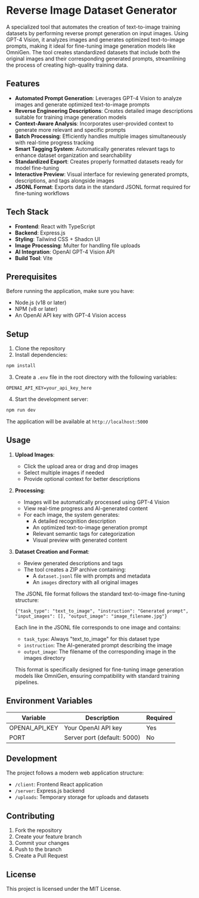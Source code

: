 # Reverse Image Dataset Generator

A specialized tool that automates the creation of text-to-image training datasets by performing reverse prompt generation on input images. Using GPT-4 Vision, it analyzes images and generates optimized text-to-image prompts, making it ideal for fine-tuning image generation models like OmniGen. The tool creates standardized datasets that include both the original images and their corresponding generated prompts, streamlining the process of creating high-quality training data.

## Features

- **Automated Prompt Generation**: Leverages GPT-4 Vision to analyze images and generate optimized text-to-image prompts
- **Reverse Engineering Descriptions**: Creates detailed image descriptions suitable for training image generation models
- **Context-Aware Analysis**: Incorporates user-provided context to generate more relevant and specific prompts
- **Batch Processing**: Efficiently handles multiple images simultaneously with real-time progress tracking
- **Smart Tagging System**: Automatically generates relevant tags to enhance dataset organization and searchability
- **Standardized Export**: Creates properly formatted datasets ready for model fine-tuning
- **Interactive Preview**: Visual interface for reviewing generated prompts, descriptions, and tags alongside images
- **JSONL Format**: Exports data in the standard JSONL format required for fine-tuning workflows

## Tech Stack

- **Frontend**: React with TypeScript
- **Backend**: Express.js
- **Styling**: Tailwind CSS + Shadcn UI
- **Image Processing**: Multer for handling file uploads
- **AI Integration**: OpenAI GPT-4 Vision API
- **Build Tool**: Vite

## Prerequisites

Before running the application, make sure you have:
- Node.js (v18 or later)
- NPM (v8 or later)
- An OpenAI API key with GPT-4 Vision access

## Setup

1. Clone the repository
2. Install dependencies:
```bash
npm install
```

3. Create a `.env` file in the root directory with the following variables:
```env
OPENAI_API_KEY=your_api_key_here
```

4. Start the development server:
```bash
npm run dev
```

The application will be available at `http://localhost:5000`

## Usage

1. **Upload Images**:
   - Click the upload area or drag and drop images
   - Select multiple images if needed
   - Provide optional context for better descriptions

2. **Processing**:
   - Images will be automatically processed using GPT-4 Vision
   - View real-time progress and AI-generated content
   - For each image, the system generates:
     - A detailed recognition description
     - An optimized text-to-image generation prompt
     - Relevant semantic tags for categorization
     - Visual preview with generated content

3. **Dataset Creation and Format**:
   - Review generated descriptions and tags
   - The tool creates a ZIP archive containing:
     - A `dataset.jsonl` file with prompts and metadata
     - An `images` directory with all original images
   
   The JSONL file format follows the standard text-to-image fine-tuning structure:
   ```jsonl
   {"task_type": "text_to_image", "instruction": "Generated prompt", "input_images": [], "output_image": "image_filename.jpg"}
   ```
   
   Each line in the JSONL file corresponds to one image and contains:
   - `task_type`: Always "text_to_image" for this dataset type
   - `instruction`: The AI-generated prompt describing the image
   - `output_image`: The filename of the corresponding image in the images directory

   This format is specifically designed for fine-tuning image generation models like OmniGen, ensuring compatibility with standard training pipelines.

## Environment Variables

| Variable | Description | Required |
|----------|-------------|----------|
| OPENAI_API_KEY | Your OpenAI API key | Yes |
| PORT | Server port (default: 5000) | No |

## Development

The project follows a modern web application structure:
- `/client`: Frontend React application
- `/server`: Express.js backend
- `/uploads`: Temporary storage for uploads and datasets

## Contributing

1. Fork the repository
2. Create your feature branch
3. Commit your changes
4. Push to the branch
5. Create a Pull Request

## License

This project is licensed under the MIT License.
